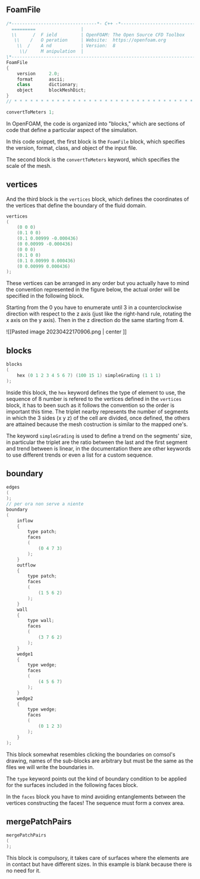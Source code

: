 
## FoamFile
```cpp
/*--------------------------------*- C++ -*----------------------------------*\
  =========                 |
  \\      /  F ield         | OpenFOAM: The Open Source CFD Toolbox
   \\    /   O peration     | Website:  https://openfoam.org
    \\  /    A nd           | Version:  8
     \\/     M anipulation  |
\*---------------------------------------------------------------------------*/
FoamFile
{
    version     2.0;
    format      ascii;
    class       dictionary;
    object      blockMeshDict;
}
// * * * * * * * * * * * * * * * * * * * * * * * * * * * * * * * * * * * * * //

convertToMeters 1;
```
In OpenFOAM, the code is organized into "blocks," which are sections of code that define a particular aspect of the simulation.

In this code snippet, the first block is the `FoamFile` block, which specifies the version, format, class, and object of the input file.

The second block is the `convertToMeters` keyword, which specifies the scale of the mesh.

## vertices
And the third block is the `vertices` block, which defines the coordinates of the vertices that define the boundary of the fluid domain.
```cpp
vertices
(
    (0 0 0)
    (0.1 0 0)
    (0.1 0.00999 -0.000436)
    (0 0.00999 -0.000436)
    (0 0 0)
    (0.1 0 0)
    (0.1 0.00999 0.000436)
    (0 0.00999 0.000436)
);
```

These vertices can be arranged in any order but you actually have to mind the convention represented in the figure below, the actual order will be specified in the following block. 

Starting from the 0 you have to enumerate until 3 in a counterclockwise direction with respect to the z axis (just like the right-hand rule, rotating the x axis on the y axis). Then in the z direction do the same starting from 4.

![[Pasted image 20230422170906.png | center ]]


## blocks
```cpp
blocks
(
    hex (0 1 2 3 4 5 6 7) (100 15 1) simpleGrading (1 1 1)
);
```
Inside this block, the `hex` keyword defines the type of element to use, the sequence of 8 number is refered to the vertices defined in the `vertices` block, it has to been such as it follows the convention so the order is important this time. The triplet nearby represents the number of segments in which the 3 sides (x y z) of the cell are divided, once defined, the others are attained because the mesh costruction is similar to the mapped one's.

The keyword `simpleGrading` is used to define a trend on the segments' size, in particular the triplet are the ratio between the last and the first segment and trend between is linear, in the documentation there are other keywords to use different trends or even a list for a custom sequence.   

## boundary
```cpp
edges
(
);
// per ora non serve a niente
boundary
(
    inflow
    {
        type patch;
        faces
        (
            (0 4 7 3)
        );
    }
    outflow
    {
        type patch;
        faces
        (
            (1 5 6 2)
        );
    }
    wall
    {
        type wall;
        faces
        (
            (3 7 6 2)
        );
    }
    wedge1
    {
        type wedge;
        faces
        (
            (4 5 6 7)
        );
    }
    wedge2
    {
        type wedge;
        faces
        (
            (0 1 2 3)
        );
    }
);
```
This block somewhat resembles clicking the boundaries on comsol's drawing, names of the sub-blocks are arbitrary but must be the same as the files we will write the boundaries in.

The `type` keyword points out the kind of boundary condition to be applied for the surfaces included in the following faces block.

In the `faces` block you have to mind avoiding entanglements between the vertices constructing the faces! The sequence must form a convex area.

## mergePatchPairs
```cpp
mergePatchPairs
(
);
```

This block is compulsory, it takes care of  surfaces where the elements are in contact but have different sizes. In this example is blank because there is no need for it.